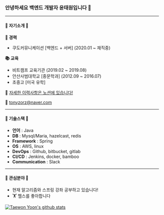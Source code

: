### 안녕하세요 백엔드 개발자 윤태원입니다 👋
 ---
 
 #### 🌟 자기소개 🌟 
 **🏢 경력** 
 - 쿠도커뮤니케이션 [백엔드 + 서버] (2020.01 ~ 재직중)
 
 **📚 교육** 
 - 비트캠프 교육기관 (2019.02 ~ 2019.08)
 - 안산사범대학교 [중문학과] (2012.09 ~ 2016.07)
 - 초중고 [미국 유학] 
 
 📗 [자세한 이력사항은 노션에 있습니다!](https://www.notion.so/88e14af5eca642fba4251f90d3ec631e)  
 
 📧 [tonyzorz@naver.com](mailto:tonyzorz@naver.com)
 
 ---
 #### 🌟 기술스택 🌟
 - **언어** : Java  
 - **DB** : Mysql/Maria, hazelcast, redis  
 - **Framework** : Spring  
 - **OS** : AWS, linux  
 - **DevOps** : Github, bitbucket, gitlab  
 - **CI/CD** : Jenkins, docker, bamboo  
 - **Communication** : Slack  
 
 --- 
 #### 🌟 관심분야 🌟
 - 현재 알고리즘와 스프링 강좌 공부하고 있습니다!
 - 🏋️ 헬스를 좋아합니다
 
 <!-- [![Taewon Yoon's wakatime stats](https://github-readme-stats.vercel.app/api/wakatime?username=tonyzorz)](https://github.com/tonyzorz/github-readme-stats) 
 [![Top Langs](https://github-readme-stats.vercel.app/api/top-langs/?username=tonyzorz&layout=compact)](https://github.com/tonyzorz/github-readme-stats)  -->
 [![Taewon Yoon's github stats](https://github-readme-stats.vercel.app/api?username=Tonyzorz)](https://github.com/Tonyzorz/github-readme-stats)

<!--
**Tonyzorz/Tonyzorz** is a ✨ _special_ ✨ repository because its `README.md` (this file) appears on your GitHub profile.

Here are some ideas to get you started:

- 🔭 I’m currently working on ...
- 🌱 I’m currently learning ...
- 👯 I’m looking to collaborate on ...
- 🤔 I’m looking for help with ...
- 💬 Ask me about ...
- 📫 How to reach me: ...
- 😄 Pronouns: ...
- ⚡ Fun fact: ...
-->

